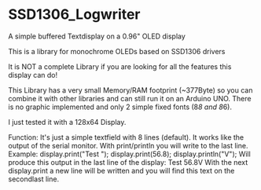 # SSD1306_Logwriter
A simple buffered Textdisplay on a 0.96" OLED display

This is a library for monochrome OLEDs based on SSD1306 drivers

It is NOT a complete Library if you are looking for all the features
this display can do! 

This Library has a very small Memory/RAM footprint (~377Byte)
so you can combine it with other libraries and can still run it on an Arduino UNO.
There is no graphic implemented and only 2 simple fixed fonts (8*8 and 8*6).

I just tested it with a 128x64 Display.

Function:
It's just a simple textfield with 8 lines (default). It works like the output 
of the serial monitor. With print/println you will write to the last line.
Example:
	display.print("Test ");
	display.print(56.8);
	display.println("V");
Will produce this output in the last line of the display:
	Test 56.8V
With the next display.print a new line will be written and you will find this text 
on the secondlast line.
